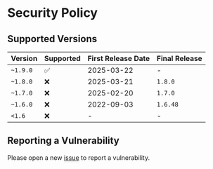 # Security Policy

## Supported Versions

| Version  | Supported          | First Release Date | Final Release |
| -------- | ------------------ | ------------------ | ------------- |
| `~1.9.0` | :white_check_mark: | 2025-03-22         | -             |
| `~1.8.0` | :x:                | 2025-03-21         | `1.8.0`       |
| `~1.7.0` | :x:                | 2025-02-20         | `1.7.0`       |
| `~1.6.0` | :x:                | 2022-09-03         | `1.6.48`      |
| `<1.6`   | :x:                | -                  | -             |

## Reporting a Vulnerability

Please open a new [issue](https://github.com/ortupik/wifigo/issues/new/choose)
to report a vulnerability.
